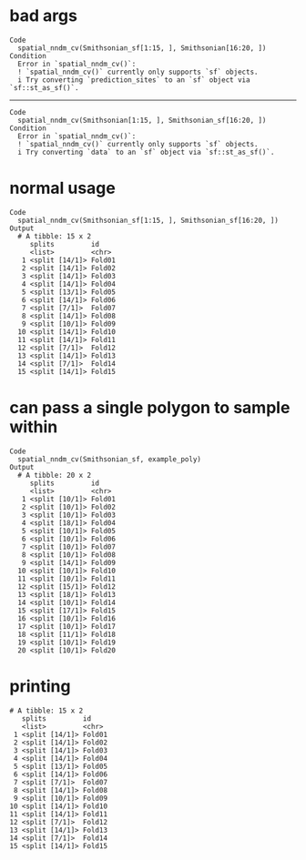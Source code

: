 # bad args

    Code
      spatial_nndm_cv(Smithsonian_sf[1:15, ], Smithsonian[16:20, ])
    Condition
      Error in `spatial_nndm_cv()`:
      ! `spatial_nndm_cv()` currently only supports `sf` objects.
      i Try converting `prediction_sites` to an `sf` object via `sf::st_as_sf()`.

---

    Code
      spatial_nndm_cv(Smithsonian[1:15, ], Smithsonian_sf[16:20, ])
    Condition
      Error in `spatial_nndm_cv()`:
      ! `spatial_nndm_cv()` currently only supports `sf` objects.
      i Try converting `data` to an `sf` object via `sf::st_as_sf()`.

# normal usage

    Code
      spatial_nndm_cv(Smithsonian_sf[1:15, ], Smithsonian_sf[16:20, ])
    Output
      # A tibble: 15 x 2
         splits         id    
         <list>         <chr> 
       1 <split [14/1]> Fold01
       2 <split [14/1]> Fold02
       3 <split [14/1]> Fold03
       4 <split [14/1]> Fold04
       5 <split [13/1]> Fold05
       6 <split [14/1]> Fold06
       7 <split [7/1]>  Fold07
       8 <split [14/1]> Fold08
       9 <split [10/1]> Fold09
      10 <split [14/1]> Fold10
      11 <split [14/1]> Fold11
      12 <split [7/1]>  Fold12
      13 <split [14/1]> Fold13
      14 <split [7/1]>  Fold14
      15 <split [14/1]> Fold15

# can pass a single polygon to sample within

    Code
      spatial_nndm_cv(Smithsonian_sf, example_poly)
    Output
      # A tibble: 20 x 2
         splits         id    
         <list>         <chr> 
       1 <split [10/1]> Fold01
       2 <split [10/1]> Fold02
       3 <split [10/1]> Fold03
       4 <split [18/1]> Fold04
       5 <split [10/1]> Fold05
       6 <split [10/1]> Fold06
       7 <split [10/1]> Fold07
       8 <split [10/1]> Fold08
       9 <split [14/1]> Fold09
      10 <split [10/1]> Fold10
      11 <split [10/1]> Fold11
      12 <split [15/1]> Fold12
      13 <split [18/1]> Fold13
      14 <split [10/1]> Fold14
      15 <split [17/1]> Fold15
      16 <split [10/1]> Fold16
      17 <split [10/1]> Fold17
      18 <split [11/1]> Fold18
      19 <split [10/1]> Fold19
      20 <split [10/1]> Fold20

# printing

    # A tibble: 15 x 2
       splits         id    
       <list>         <chr> 
     1 <split [14/1]> Fold01
     2 <split [14/1]> Fold02
     3 <split [14/1]> Fold03
     4 <split [14/1]> Fold04
     5 <split [13/1]> Fold05
     6 <split [14/1]> Fold06
     7 <split [7/1]>  Fold07
     8 <split [14/1]> Fold08
     9 <split [10/1]> Fold09
    10 <split [14/1]> Fold10
    11 <split [14/1]> Fold11
    12 <split [7/1]>  Fold12
    13 <split [14/1]> Fold13
    14 <split [7/1]>  Fold14
    15 <split [14/1]> Fold15

